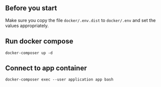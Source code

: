 ## Before you start

Make sure you copy the file ```docker/.env.dist``` to ```docker/.env``` and set the values appropriately.

## Run docker compose

```docker-composer up -d```

## Connect to app container

```docker-composer exec --user application app bash```
